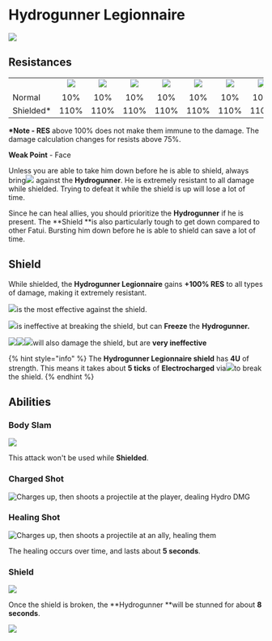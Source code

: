 # Hydrogunner Legionnaire

![](../../.gitbook/assets/fatui-hydrogunner.png)

## Resistances

|            |                                                                                                                                                                                                           |                                                                                                                                                                                                           |                                                                                                                                                                                                           |                                                                                                                                                                                                           |                                                                                                                                                                                                           |                                                                                                                                                                                                           |                                                                                                                                                                                                           |                                                                                                                                                                                                           |
| ---------- | :-------------------------------------------------------------------------------------------------------------------------------------------------------------------------------------------------------: | :-------------------------------------------------------------------------------------------------------------------------------------------------------------------------------------------------------: | :-------------------------------------------------------------------------------------------------------------------------------------------------------------------------------------------------------: | :-------------------------------------------------------------------------------------------------------------------------------------------------------------------------------------------------------: | :-------------------------------------------------------------------------------------------------------------------------------------------------------------------------------------------------------: | :-------------------------------------------------------------------------------------------------------------------------------------------------------------------------------------------------------: | :-------------------------------------------------------------------------------------------------------------------------------------------------------------------------------------------------------: | :-------------------------------------------------------------------------------------------------------------------------------------------------------------------------------------------------------: |
|            | ​​![](https://firebasestorage.googleapis.com/v0/b/gitbook-28427.appspot.com/o/assets%2F-MVAGyyACcSzyzfmgy7f%2Fsync%2F485abc41b72e4fb75fd6cf1b2c21d83a5da9a05c.png?generation=1615182625871961\&alt=media) | ​​![](https://firebasestorage.googleapis.com/v0/b/gitbook-28427.appspot.com/o/assets%2F-MVAGyyACcSzyzfmgy7f%2Fsync%2F1a9d730812988c6cd8678f117630d179f689cee0.png?generation=1615182626544397\&alt=media) | ​​![](https://firebasestorage.googleapis.com/v0/b/gitbook-28427.appspot.com/o/assets%2F-MVAGyyACcSzyzfmgy7f%2Fsync%2Fe0472b52c548a7162a648c191cad9b7bbdf4498b.png?generation=1615182626170812\&alt=media) | ​​![](https://firebasestorage.googleapis.com/v0/b/gitbook-28427.appspot.com/o/assets%2F-MVAGyyACcSzyzfmgy7f%2Fsync%2Fa8efded210241d0c6764e2819b9c750deff8a6d4.png?generation=1615182626278065\&alt=media) | ​​![](https://firebasestorage.googleapis.com/v0/b/gitbook-28427.appspot.com/o/assets%2F-MVAGyyACcSzyzfmgy7f%2Fsync%2F68e4777d7c38eb974be29d8260b1f52709a44a26.png?generation=1615182625284983\&alt=media) | ​​![](https://firebasestorage.googleapis.com/v0/b/gitbook-28427.appspot.com/o/assets%2F-MVAGyyACcSzyzfmgy7f%2Fsync%2Fcb0b6d83e3899b9d4310fb78ce58ccad28b8c839.png?generation=1615182626007947\&alt=media) | ​​![](https://firebasestorage.googleapis.com/v0/b/gitbook-28427.appspot.com/o/assets%2F-MVAGyyACcSzyzfmgy7f%2Fsync%2F347363c813f76f26b0c6c74df49012812f9fe690.png?generation=1615182625760905\&alt=media) | ​​![](https://firebasestorage.googleapis.com/v0/b/gitbook-28427.appspot.com/o/assets%2F-MVAGyyACcSzyzfmgy7f%2Fsync%2F7db8ec0e8a47656e2367909ab5d65aa19effb930.png?generation=1615182626144273\&alt=media) |
| Normal     |                                                                                                    10%                                                                                                    |                                                                                                    10%                                                                                                    |                                                                                                    10%                                                                                                    |                                                                                                    10%                                                                                                    |                                                                                                    10%                                                                                                    |                                                                                                    10%                                                                                                    |                                                                                                    10%                                                                                                    |                                                                                                  **-20%**                                                                                                 |
| Shielded\* |                                                                                                    110%                                                                                                   |                                                                                                    110%                                                                                                   |                                                                                                    110%                                                                                                   |                                                                                                    110%                                                                                                   |                                                                                                    110%                                                                                                   |                                                                                                    110%                                                                                                   |                                                                                                    110%                                                                                                   |                                                                                                    90%                                                                                                    |

**\*Note - RES** above 100% does not make them immune to the damage. The damage calculation changes for resists above 75%.

**Weak Point** - Face

Unless you are able to take him down before he is able to shield, always bring![](../../.gitbook/assets/electro\_small.png) against the **Hydrogunner**. He is extremely resistant to all damage while shielded. Trying to defeat it while the shield is up will lose a lot of time.

Since he can heal allies, you should prioritize the **Hydrogunner** if he is present. The \*\*Shield \*\*is also particularly tough to get down compared to other Fatui. Bursting him down before he is able to shield can save a lot of time.

## Shield

While shielded, the **Hydrogunner Legionnaire** gains **+100% RES** to all types of damage, making it extremely resistant.

![](../../.gitbook/assets/electro\_small.png)is the most effective against the shield.

![](../../.gitbook/assets/cryo\_small.png)is ineffective at breaking the shield, but can **Freeze** the **Hydrogunner.**

![](../../.gitbook/assets/pyro\_small.png)![](../../.gitbook/assets/anemo\_small.png)![](../../.gitbook/assets/geo\_small.png)will also damage the shield, but are **very ineffective**

{% hint style="info" %}
The **Hydrogunner Legionnaire shield** has **4U** of strength. This means it takes about **5 ticks** of **Electrocharged** via![](../../.gitbook/assets/electro\_small.png)to break the shield.
{% endhint %}

## Abilities

### **Body Slam**

![](../../.gitbook/assets/hydrogunner\_lunge.gif)

This attack won't be used while **Shielded**.

### Charged Shot

![Charges up, then shoots a projectile at the player, dealing Hydro DMG](../../.gitbook/assets/hydrogunner\_shot.gif)

### Healing Shot

![Charges up, then shoots a projectile at an ally, healing them](../../.gitbook/assets/hydrogunner\_heal.gif)

The healing occurs over time, and lasts about **5 seconds**.

### Shield

![](../../.gitbook/assets/hydrogunner\_shield.gif)

Once the shield is broken, the \*\*Hydrogunner \*\*will be stunned for about **8 seconds**.

![](../../.gitbook/assets/hydrogunner\_shield\_break.gif)
